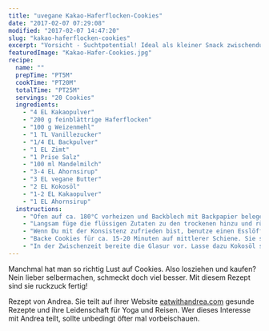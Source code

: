 ```yaml
---
title: "uvegane Kakao-Haferflocken-Cookies"
date: "2017-02-07 07:29:08"
modified: "2017-02-07 14:47:20"
slug: "kakao-haferflocken-cookies"
excerpt: "Vorsicht - Suchtpotential! Ideal als kleiner Snack zwischendurch. "
featuredImage: "Kakao-Hafer-Cookies.jpg"
recipe:
  name: ""
  prepTime: "PT5M"
  cookTime: "PT20M"
  totalTime: "PT25M"
  servings: "20 Cookies"
  ingredients:
    - "4 EL Kakaopulver"
    - "200 g feinblättrige Haferflocken"
    - "100 g Weizenmehl"
    - "1 TL Vanillezucker"
    - "1/4 EL Backpulver"
    - "1 EL Zimt"
    - "1 Prise Salz"
    - "100 ml Mandelmilch"
    - "3-4 EL Ahornsirup"
    - "3 EL vegane Butter"
    - "2 EL Kokosöl"
    - "1-2 EL Kakaopulver"
    - "1 EL Ahornsirup"
  instructions:
    - "Ofen auf ca. 180°C vorheizen und Backblech mit Backpapier belegen. In einer großen Schüssel Haferflocken, Weizenmehl, Kakaopulver, Backpulver, Salz, Zimt und Vanillezucker gut vermischen. In einer kleinen Schüssel pflanzliche Milch mit Ahornsirup und zerlassener Butter verrühren, bis sich alles gut zusammengefügt hat."
    - "Langsam füge die flüssigen Zutaten zu den trockenen hinzu und rühre so lange mit einem Schneebesen, bis sich eine homogene Masse bildet. Falls der Teig zu flüssig ist, füge einfach noch ein paar Haferflocken hinzu und wenn zu fest, etwas mehr Mandelmilch."
    - "Wenn Du mit der Konsistenz zufrieden bist, benutze einen Esslöffel und platziere kleine Bälle mit ausreichend Abstand auf dem Backpapier. Mit der Rückseite des Esslöffels drück etwas auf den Teig um eine Original Cookie-Form zu bekommen."
    - "Backe Cookies für ca. 15-20 Minuten auf mittlerer Schiene. Sie sollten immer noch etwas weich sein im Kern, sie werden aber fester wenn Du sie aus dem Ofen nimmst und auskühlen lässt."
    - "In der Zwischenzeit bereite die Glasur vor. Lasse dazu Kokosöl schmelzen und vermische es mit Kakaopulver und Agavendicksaft. Gut verrühren und die Cookies damit glasieren wenn sie ausgekühlt sind."
---
```


Manchmal hat man so richtig Lust auf Cookies. Also losziehen und kaufen? Nein lieber selbermachen, schmeckt doch viel besser. Mit diesem Rezept sind sie ruckzuck fertig!

Rezept von Andrea. Sie teilt auf ihrer Website [eatwithandrea.com](http://www.eatwithandrea.com) gesunde Rezepte und ihre Leidenschaft für Yoga und Reisen. Wer dieses Interesse mit Andrea teilt, sollte unbedingt öfter mal vorbeischauen.